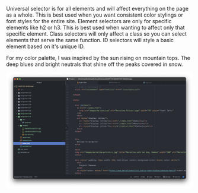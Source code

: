 Universal selector is for all elements and will affect everything on the page as a whole. This is best used when you want consistent color stylings or font styles for the entire site. Element selectors are only for specific elements like h2 or h3. This is best used when wanting to affect only that specific element. Class selectors will only affect a class so you can select elements that serve the same function. ID selectors will style a basic element based on it's unique ID.

For my color palette, I was inspired by the sun rising on mountain tops. The deep blues and bright neutrals that shine off the peaks covered in snow.

![Screenshot of Assignment 10](images/screenshot-10.png)
